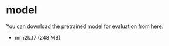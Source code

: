 # model

You can download the pretrained model for evaluation from [here](https://drive.google.com/drive/folders/0B-75nmZV6j-JSThiU2Q4c0l0Vjg?usp=sharing).

- mrn2k.t7 (248 MB)